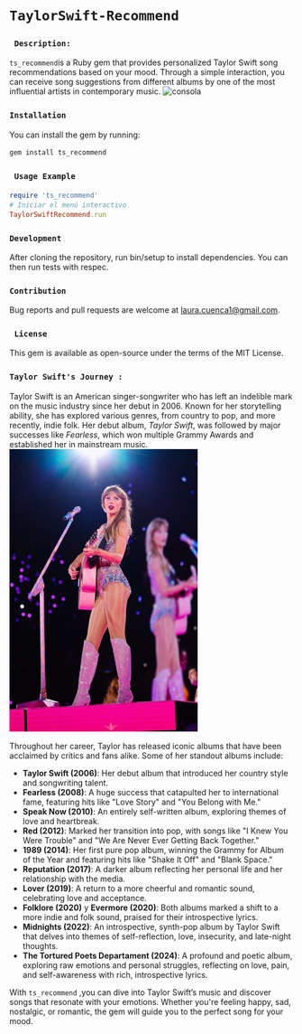 # ```TaylorSwift-Recommend```
### ``` Description:```<br>
`ts_recommend`is a Ruby gem that provides personalized Taylor Swift song recommendations based on your mood. Through a simple interaction, you can receive song suggestions from different albums by one of the most influential artists in contemporary music.
![consola](https://github.com/user-attachments/assets/0a862d11-2494-4aaa-83b2-0f7cbbd9336b)


### ```Installation```
You can install the gem by running:
```bash
gem install ts_recommend
```
### ``` Usage Example```
```ruby
require 'ts_recommend'
# Iniciar el menú interactivo
TaylorSwiftRecommend.run
```
### ```Development```
After cloning the repository, run bin/setup to install dependencies. You can then run tests with respec.

### ```Contribution```
Bug reports and pull requests are welcome at laura.cuenca1@gmail.com.

### ``` License```
This gem is available as open-source under the terms of the MIT License.

### ```Taylor Swift's Journey :``` <br>
Taylor Swift is an American singer-songwriter who has left an indelible mark on the music industry since her debut in 2006. Known for her storytelling ability, she has explored various genres, from country to pop, and more recently, indie folk. Her debut album, *Taylor Swift*, was followed by major successes like *Fearless*, which won multiple Grammy Awards and established her in mainstream music.<br>
<img src="public/ts.png" alt="Taylor Swift" height="500">

Throughout her career, Taylor has released iconic albums that have been acclaimed by critics and fans alike. Some of her standout albums include:

- **Taylor Swift (2006)**: Her debut album that introduced her country style and songwriting talent.
- **Fearless (2008)**: A huge success that catapulted her to international fame, featuring hits like "Love Story" and "You Belong with Me."
- **Speak Now (2010)**: An entirely self-written album, exploring themes of love and heartbreak.
- **Red (2012)**: Marked her transition into pop, with songs like "I Knew You Were Trouble" and "We Are Never Ever Getting Back Together."
- **1989 (2014)**: Her first pure pop album, winning the Grammy for Album of the Year and featuring hits like "Shake It Off" and "Blank Space."
- **Reputation (2017)**: A darker album reflecting her personal life and her relationship with the media.
- **Lover (2019)**: A return to a more cheerful and romantic sound, celebrating love and acceptance.
- **Folklore (2020)** y **Evermore (2020)**: Both albums marked a shift to a more indie and folk sound, praised for their introspective lyrics.
- **Midnights (2022)**: An introspective, synth-pop album by Taylor Swift that delves into themes of self-reflection, love, insecurity, and late-night thoughts. 
- **The Tortured Poets Departament (2024)**: A profound and poetic album, exploring raw emotions and personal struggles, reflecting on love, pain, and self-awareness with rich, introspective lyrics.

With `ts_recommend` ,you can dive into Taylor Swift’s music and discover songs that resonate with your emotions. Whether you're feeling happy, sad, nostalgic, or romantic, the gem will guide you to the perfect song for your mood.

